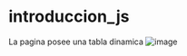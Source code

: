 # introduccion_js

La pagina posee una tabla dinamica
![image](https://user-images.githubusercontent.com/42480199/177470604-bfb6f125-542f-4670-8c65-ea246555bc67.png)
